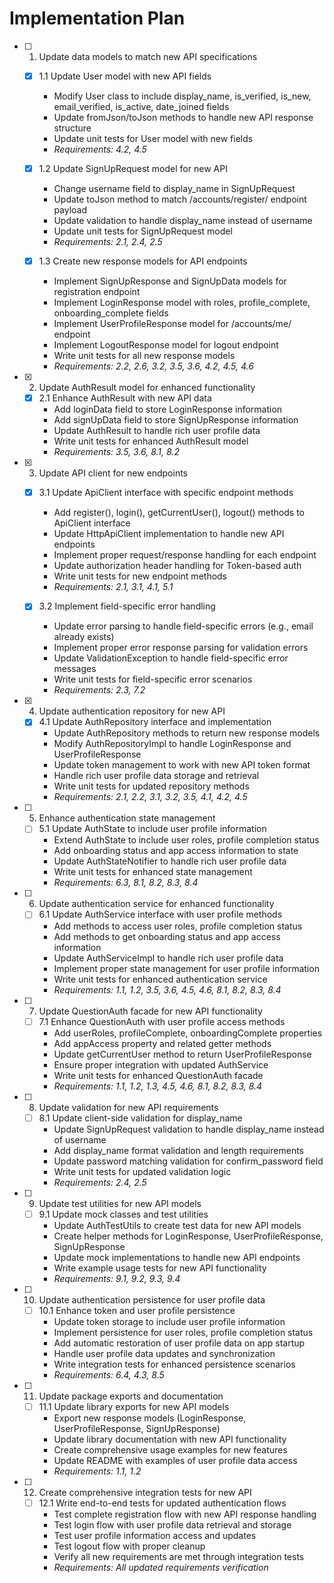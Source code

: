 # Implementation Plan

- [ ] 1. Update data models to match new API specifications
  - [x] 1.1 Update User model with new API fields
    - Modify User class to include display_name, is_verified, is_new, email_verified, is_active, date_joined fields
    - Update fromJson/toJson methods to handle new API response structure
    - Update unit tests for User model with new fields
    - _Requirements: 4.2, 4.5_

  - [x] 1.2 Update SignUpRequest model for new API
    - Change username field to display_name in SignUpRequest
    - Update toJson method to match /accounts/register/ endpoint payload
    - Update validation to handle display_name instead of username
    - Update unit tests for SignUpRequest model
    - _Requirements: 2.1, 2.4, 2.5_

  - [x] 1.3 Create new response models for API endpoints
    - Implement SignUpResponse and SignUpData models for registration endpoint
    - Implement LoginResponse model with roles, profile_complete, onboarding_complete fields
    - Implement UserProfileResponse model for /accounts/me/ endpoint
    - Implement LogoutResponse model for logout endpoint
    - Write unit tests for all new response models
    - _Requirements: 2.2, 2.6, 3.2, 3.5, 3.6, 4.2, 4.5, 4.6_

- [x] 2. Update AuthResult model for enhanced functionality
  - [x] 2.1 Enhance AuthResult with new API data
    - Add loginData field to store LoginResponse information
    - Add signUpData field to store SignUpResponse information
    - Update AuthResult to handle rich user profile data
    - Write unit tests for enhanced AuthResult model
    - _Requirements: 3.5, 3.6, 8.1, 8.2_

- [x] 3. Update API client for new endpoints
  - [x] 3.1 Update ApiClient interface with specific endpoint methods
    - Add register(), login(), getCurrentUser(), logout() methods to ApiClient interface
    - Update HttpApiClient implementation to handle new API endpoints
    - Implement proper request/response handling for each endpoint
    - Update authorization header handling for Token-based auth
    - Write unit tests for new endpoint methods
    - _Requirements: 2.1, 3.1, 4.1, 5.1_

  - [x] 3.2 Implement field-specific error handling
    - Update error parsing to handle field-specific errors (e.g., email already exists)
    - Implement proper error response parsing for validation errors
    - Update ValidationException to handle field-specific error messages
    - Write unit tests for field-specific error scenarios
    - _Requirements: 2.3, 7.2_

- [x] 4. Update authentication repository for new API
  - [x] 4.1 Update AuthRepository interface and implementation
    - Update AuthRepository methods to return new response models
    - Modify AuthRepositoryImpl to handle LoginResponse and UserProfileResponse
    - Update token management to work with new API token format
    - Handle rich user profile data storage and retrieval
    - Write unit tests for updated repository methods
    - _Requirements: 2.1, 2.2, 3.1, 3.2, 3.5, 4.1, 4.2, 4.5_

- [ ] 5. Enhance authentication state management
  - [ ] 5.1 Update AuthState to include user profile information
    - Extend AuthState to include user roles, profile completion status
    - Add onboarding status and app access information to state
    - Update AuthStateNotifier to handle rich user profile data
    - Write unit tests for enhanced state management
    - _Requirements: 6.3, 8.1, 8.2, 8.3, 8.4_

- [ ] 6. Update authentication service for enhanced functionality
  - [ ] 6.1 Update AuthService interface with user profile methods
    - Add methods to access user roles, profile completion status
    - Add methods to get onboarding status and app access information
    - Update AuthServiceImpl to handle rich user profile data
    - Implement proper state management for user profile information
    - Write unit tests for enhanced authentication service
    - _Requirements: 1.1, 1.2, 3.5, 3.6, 4.5, 4.6, 8.1, 8.2, 8.3, 8.4_

- [ ] 7. Update QuestionAuth facade for new API functionality
  - [ ] 7.1 Enhance QuestionAuth with user profile access methods
    - Add userRoles, profileComplete, onboardingComplete properties
    - Add appAccess property and related getter methods
    - Update getCurrentUser method to return UserProfileResponse
    - Ensure proper integration with updated AuthService
    - Write unit tests for enhanced QuestionAuth facade
    - _Requirements: 1.1, 1.2, 1.3, 4.5, 4.6, 8.1, 8.2, 8.3, 8.4_

- [ ] 8. Update validation for new API requirements
  - [ ] 8.1 Update client-side validation for display_name
    - Update SignUpRequest validation to handle display_name instead of username
    - Add display_name format validation and length requirements
    - Update password matching validation for confirm_password field
    - Write unit tests for updated validation logic
    - _Requirements: 2.4, 2.5_

- [ ] 9. Update test utilities for new API models
  - [ ] 9.1 Update mock classes and test utilities
    - Update AuthTestUtils to create test data for new API models
    - Create helper methods for LoginResponse, UserProfileResponse, SignUpResponse
    - Update mock implementations to handle new API endpoints
    - Write example usage tests for new API functionality
    - _Requirements: 9.1, 9.2, 9.3, 9.4_

- [ ] 10. Update authentication persistence for user profile data
  - [ ] 10.1 Enhance token and user profile persistence
    - Update token storage to include user profile information
    - Implement persistence for user roles, profile completion status
    - Add automatic restoration of user profile data on app startup
    - Handle user profile data updates and synchronization
    - Write integration tests for enhanced persistence scenarios
    - _Requirements: 6.4, 4.3, 8.5_

- [ ] 11. Update package exports and documentation
  - [ ] 11.1 Update library exports for new API models
    - Export new response models (LoginResponse, UserProfileResponse, SignUpResponse)
    - Update library documentation with new API functionality
    - Create comprehensive usage examples for new features
    - Update README with examples of user profile data access
    - _Requirements: 1.1, 1.2_

- [ ] 12. Create comprehensive integration tests for new API
  - [ ] 12.1 Write end-to-end tests for updated authentication flows
    - Test complete registration flow with new API response handling
    - Test login flow with user profile data retrieval and storage
    - Test user profile information access and updates
    - Test logout flow with proper cleanup
    - Verify all new requirements are met through integration tests
    - _Requirements: All updated requirements verification_